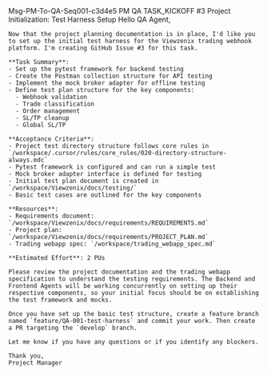 <message>
  <id>Msg-PM-To-QA-Seq001-c3d4e5</id>
  <sender>PM</sender>
  <recipient>QA</recipient>
  <type>TASK_KICKOFF</type>
  <related_issue>#3</related_issue>
  <subject>Project Initialization: Test Harness Setup</subject>
  <content>
    Hello QA Agent,

    Now that the project planning documentation is in place, I'd like you to set up the initial test harness for the Viewzenix trading webhook platform. I'm creating GitHub Issue #3 for this task.

    **Task Summary**:
    - Set up the pytest framework for backend testing
    - Create the Postman collection structure for API testing
    - Implement the mock broker adapter for offline testing
    - Define test plan structure for the key components:
      - Webhook validation
      - Trade classification
      - Order management
      - SL/TP cleanup
      - Global SL/TP

    **Acceptance Criteria**:
    - Project test directory structure follows core rules in `/workspace/.cursor/rules/core_rules/020-directory-structure-always.mdc`
    - Pytest framework is configured and can run a simple test
    - Mock broker adapter interface is defined for testing
    - Initial test plan document is created in `/workspace/Viewzenix/docs/testing/`
    - Basic test cases are outlined for the key components

    **Resources**:
    - Requirements document: `/workspace/Viewzenix/docs/requirements/REQUIREMENTS.md`
    - Project plan: `/workspace/Viewzenix/docs/requirements/PROJECT_PLAN.md`
    - Trading webapp spec: `/workspace/trading_webapp_spec.md`

    **Estimated Effort**: 2 PUs

    Please review the project documentation and the trading webapp specification to understand the testing requirements. The Backend and Frontend Agents will be working concurrently on setting up their respective components, so your initial focus should be on establishing the test framework and mocks. 

    Once you have set up the basic test structure, create a feature branch named `feature/QA-001-test-harness` and commit your work. Then create a PR targeting the `develop` branch.

    Let me know if you have any questions or if you identify any blockers.

    Thank you,
    Project Manager
  </content>
</message> 